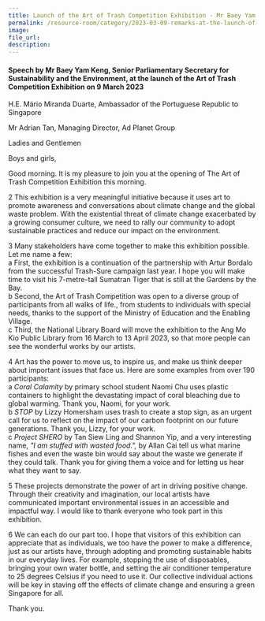 ```yaml
---  
title: Launch of the Art of Trash Competition Exhibition - Mr Baey Yam Keng  
permalink: /resource-room/category/2023-03-09-remarks-at-the-launch-of-the-art-of-trash-competition-exhibition/
image:  
file_url:  
description:  
---  
```


#### Speech by Mr Baey Yam Keng, Senior Parliamentary Secretary for Sustainability and the Environment, at the launch of the Art of Trash Competition Exhibition on 9 March 2023

H.E. Mário Miranda Duarte, Ambassador of the Portuguese Republic to Singapore  

Mr Adrian Tan, Managing Director, Ad Planet Group  

Ladies and Gentlemen  

Boys and girls,  

Good morning. It is my pleasure to join you at the opening of The Art of Trash Competition Exhibition this morning.  

2 This exhibition is a very meaningful initiative because it uses art to promote awareness and conversations about climate change and the global waste problem. With the existential threat of climate change exacerbated by a growing consumer culture, we need to rally our community to adopt sustainable practices and reduce our impact on the environment.  

3 Many stakeholders have come together to make this exhibition possible. Let me name a few:  
 a First, the exhibition is a continuation of the partnership with Artur Bordalo from the successful Trash-Sure campaign last year. I hope you will make time to visit his 7-metre-tall Sumatran Tiger that is still at the Gardens by the Bay.  
 b Second, the Art of Trash Competition was open to a diverse group of participants from all walks of life., from students to individuals with special needs, thanks to the support of the Ministry of Education and the Enabling Village.  
 c Third, the National Library Board will move the exhibition to the Ang Mo Kio Public Library from 16 March to 13 April 2023, so that more people can see the wonderful works by our artists.  

4 Art has the power to move us, to inspire us, and make us think deeper about important issues that face us. Here are some examples from over 190 participants:  
  a _Coral Calamity_ by primary school student Naomi Chu uses plastic containers to highlight the devastating impact of coral bleaching due to global warming. Thank you, Naomi, for your work.  
  b _STOP_ by Lizzy Homersham uses trash to create a stop sign, as an urgent call for us to reflect on the impact of our carbon footprint on our future generations. Thank you, Lizzy, for your work.  
  c _Project SHERO_ by Tan Siew Ling and Shannon Yip, and a very interesting name, _"I am stuffed with wasted food.",_ by Allan Cai tell us what marine fishes and even the waste bin would say about the waste we generate if they could talk. Thank you for giving them a voice and for letting us hear what they want to say.  

5 These projects demonstrate the power of art in driving positive change. Through their creativity and imagination, our local artists have communicated important environmental issues in an accessible and impactful way. I would like to thank everyone who took part in this exhibition.  

6 We can each do our part too. I hope that visitors of this exhibition can appreciate that as individuals, we too have the power to make a difference, just as our artists have, through adopting and promoting sustainable habits in our everyday lives. For example, stopping the use of disposables, bringing your own water bottle, and setting the air conditioner temperature to 25 degrees Celsius if you need to use it. Our collective individual actions will be key in staving off the effects of climate change and ensuring a green Singapore for all.  

Thank you.

